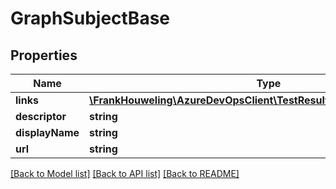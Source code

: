 # GraphSubjectBase

## Properties
Name | Type | Description | Notes
------------ | ------------- | ------------- | -------------
**links** | [**\FrankHouweling\AzureDevOpsClient\TestResults\Model\ReferenceLinks**](ReferenceLinks.md) |  | [optional] 
**descriptor** | **string** |  | [optional] 
**displayName** | **string** |  | [optional] 
**url** | **string** |  | [optional] 

[[Back to Model list]](../README.md#documentation-for-models) [[Back to API list]](../README.md#documentation-for-api-endpoints) [[Back to README]](../README.md)


